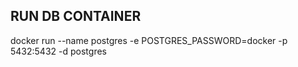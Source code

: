 ## RUN DB CONTAINER
docker run --name postgres -e POSTGRES_PASSWORD=docker -p 5432:5432 -d postgres
